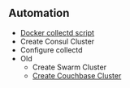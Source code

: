 ## Automation

* [Docker collectd script](./docs/collectd.md)
* Create Consul Cluster
* Configure collectd
* Old
  * Create Swarm Cluster
  * [Create Couchbase Cluster](./docs/aws-couchbase.md)
